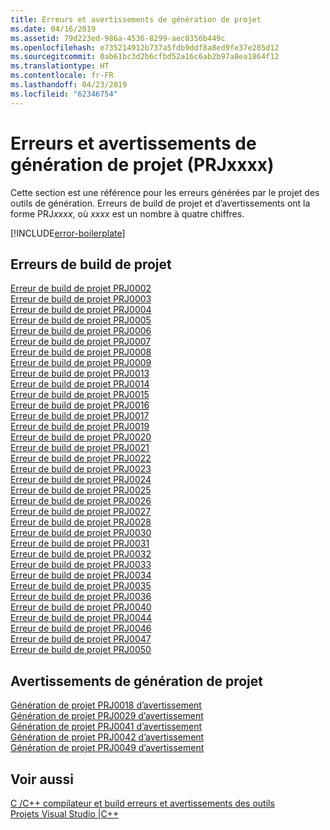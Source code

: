 ```yaml
---
title: Erreurs et avertissements de génération de projet
ms.date: 04/16/2019
ms.assetid: 79d223ed-986a-4536-8299-aec8356b449c
ms.openlocfilehash: e735214912b737a5fdb9ddf8a8ed9fe37e285d12
ms.sourcegitcommit: 0ab61bc3d2b6cfbd52a16c6ab2b97a8ea1864f12
ms.translationtype: HT
ms.contentlocale: fr-FR
ms.lasthandoff: 04/23/2019
ms.locfileid: "62346754"
---
```

# <a name="project-build-errors-and-warnings-prjxxxx"></a>Erreurs et avertissements de génération de projet (PRJxxxx)

Cette section est une référence pour les erreurs générées par le projet des outils de génération. Erreurs de build de projet et d’avertissements ont la forme PRJ*xxxx*, où *xxxx* est un nombre à quatre chiffres.

[!INCLUDE[error-boilerplate](../../error-messages/includes/error-boilerplate.md)]

## <a name="project-build-errors"></a>Erreurs de build de projet

[Erreur de build de projet PRJ0002](project-build-error-prj0002.md) \
[Erreur de build de projet PRJ0003](project-build-error-prj0003.md) \
[Erreur de build de projet PRJ0004](project-build-error-prj0004.md) \
[Erreur de build de projet PRJ0005](project-build-error-prj0005.md) \
[Erreur de build de projet PRJ0006](project-build-error-prj0006.md) \
[Erreur de build de projet PRJ0007](project-build-error-prj0007.md) \
[Erreur de build de projet PRJ0008](project-build-error-prj0008.md) \
[Erreur de build de projet PRJ0009](project-build-error-prj0009.md) \
[Erreur de build de projet PRJ0013](project-build-error-prj0013.md) \
[Erreur de build de projet PRJ0014](project-build-error-prj0014.md) \
[Erreur de build de projet PRJ0015](project-build-error-prj0015.md) \
[Erreur de build de projet PRJ0016](project-build-error-prj0016.md) \
[Erreur de build de projet PRJ0017](project-build-error-prj0017.md) \
[Erreur de build de projet PRJ0019](project-build-error-prj0019.md) \
[Erreur de build de projet PRJ0020](project-build-error-prj0020.md) \
[Erreur de build de projet PRJ0021](project-build-error-prj0021.md) \
[Erreur de build de projet PRJ0022](project-build-error-prj0022.md) \
[Erreur de build de projet PRJ0023](project-build-error-prj0023.md) \
[Erreur de build de projet PRJ0024](project-build-error-prj0024.md) \
[Erreur de build de projet PRJ0025](project-build-error-prj0025.md) \
[Erreur de build de projet PRJ0026](project-build-error-prj0026.md) \
[Erreur de build de projet PRJ0027](project-build-error-prj0027.md) \
[Erreur de build de projet PRJ0028](project-build-error-prj0028.md) \
[Erreur de build de projet PRJ0030](project-build-error-prj0030.md) \
[Erreur de build de projet PRJ0031](project-build-error-prj0031.md) \
[Erreur de build de projet PRJ0032](project-build-error-prj0032.md) \
[Erreur de build de projet PRJ0033](project-build-error-prj0033.md) \
[Erreur de build de projet PRJ0034](project-build-error-prj0034.md) \
[Erreur de build de projet PRJ0035](project-build-error-prj0035.md) \
[Erreur de build de projet PRJ0036](project-build-error-prj0036.md) \
[Erreur de build de projet PRJ0040](project-build-error-prj0040.md) \
[Erreur de build de projet PRJ0044](project-build-error-prj0044.md) \
[Erreur de build de projet PRJ0046](project-build-error-prj0046.md) \
[Erreur de build de projet PRJ0047](project-build-error-prj0047.md) \
[Erreur de build de projet PRJ0050](project-build-error-prj0050.md)

## <a name="project-build-warnings"></a>Avertissements de génération de projet

[Génération de projet PRJ0018 d’avertissement](project-build-warning-prj0018.md) \
[Génération de projet PRJ0029 d’avertissement](project-build-warning-prj0029.md) \
[Génération de projet PRJ0041 d’avertissement](project-build-warning-prj0041.md) \
[Génération de projet PRJ0042 d’avertissement](project-build-warning-prj0042.md) \
[Génération de projet PRJ0049 d’avertissement](project-build-warning-prj0049.md)

## <a name="see-also"></a>Voir aussi

[C /C++ compilateur et build erreurs et avertissements des outils](../compiler-errors-1/c-cpp-build-errors.md) \
[Projets Visual Studio |C++](../../build/creating-and-managing-visual-cpp-projects.md)
